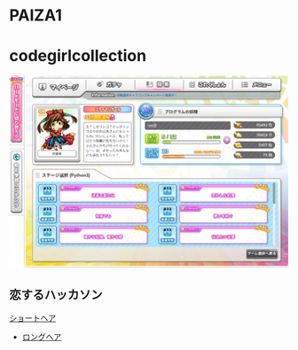 # PAIZA1

# codegirlcollection

![codegirlcollection](./images/test.png)

## 恋するハッカソン
[ショートヘア](./images/shorthair.py)
- [ロングヘア](./images/longhair.py) 
